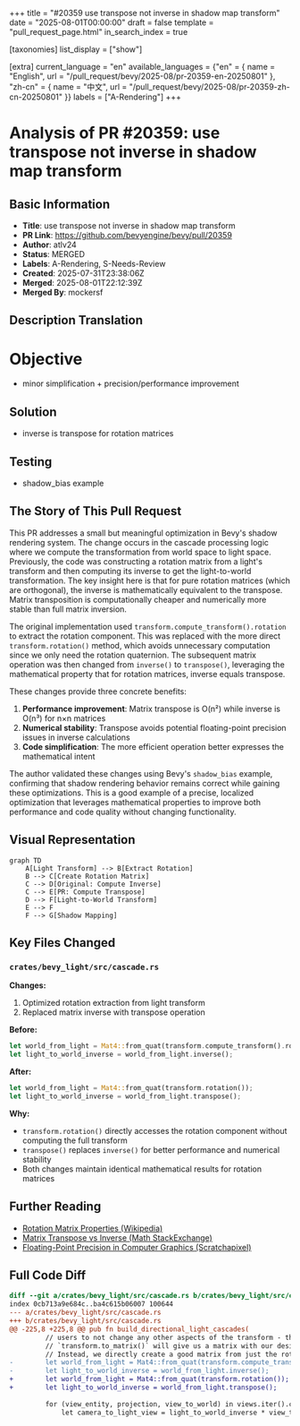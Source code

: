 +++
title = "#20359 use transpose not inverse in shadow map transform"
date = "2025-08-01T00:00:00"
draft = false
template = "pull_request_page.html"
in_search_index = true

[taxonomies]
list_display = ["show"]

[extra]
current_language = "en"
available_languages = {"en" = { name = "English", url = "/pull_request/bevy/2025-08/pr-20359-en-20250801" }, "zh-cn" = { name = "中文", url = "/pull_request/bevy/2025-08/pr-20359-zh-cn-20250801" }}
labels = ["A-Rendering"]
+++

# Analysis of PR #20359: use transpose not inverse in shadow map transform

## Basic Information
- **Title**: use transpose not inverse in shadow map transform
- **PR Link**: https://github.com/bevyengine/bevy/pull/20359
- **Author**: atlv24
- **Status**: MERGED
- **Labels**: A-Rendering, S-Needs-Review
- **Created**: 2025-07-31T23:38:06Z
- **Merged**: 2025-08-01T22:12:39Z
- **Merged By**: mockersf

## Description Translation
# Objective

- minor simplification + precision/performance improvement

## Solution

- inverse is transpose for rotation matrices

## Testing

- shadow_bias example

## The Story of This Pull Request

This PR addresses a small but meaningful optimization in Bevy's shadow rendering system. The change occurs in the cascade processing logic where we compute the transformation from world space to light space. Previously, the code was constructing a rotation matrix from a light's transform and then computing its inverse to get the light-to-world transformation. The key insight here is that for pure rotation matrices (which are orthogonal), the inverse is mathematically equivalent to the transpose. Matrix transposition is computationally cheaper and numerically more stable than full matrix inversion.

The original implementation used `transform.compute_transform().rotation` to extract the rotation component. This was replaced with the more direct `transform.rotation()` method, which avoids unnecessary computation since we only need the rotation quaternion. The subsequent matrix operation was then changed from `inverse()` to `transpose()`, leveraging the mathematical property that for rotation matrices, inverse equals transpose.

These changes provide three concrete benefits:
1. **Performance improvement**: Matrix transpose is O(n²) while inverse is O(n³) for n×n matrices
2. **Numerical stability**: Transpose avoids potential floating-point precision issues in inverse calculations
3. **Code simplification**: The more efficient operation better expresses the mathematical intent

The author validated these changes using Bevy's `shadow_bias` example, confirming that shadow rendering behavior remains correct while gaining these optimizations. This is a good example of a precise, localized optimization that leverages mathematical properties to improve both performance and code quality without changing functionality.

## Visual Representation

```mermaid
graph TD
    A[Light Transform] --> B[Extract Rotation]
    B --> C[Create Rotation Matrix]
    C --> D[Original: Compute Inverse]
    C --> E[PR: Compute Transpose]
    D --> F[Light-to-World Transform]
    E --> F
    F --> G[Shadow Mapping]
```

## Key Files Changed

### `crates/bevy_light/src/cascade.rs`
**Changes:**
1. Optimized rotation extraction from light transform
2. Replaced matrix inverse with transpose operation

**Before:**
```rust
let world_from_light = Mat4::from_quat(transform.compute_transform().rotation);
let light_to_world_inverse = world_from_light.inverse();
```

**After:**
```rust
let world_from_light = Mat4::from_quat(transform.rotation());
let light_to_world_inverse = world_from_light.transpose();
```

**Why:**
- `transform.rotation()` directly accesses the rotation component without computing the full transform
- `transpose()` replaces `inverse()` for better performance and numerical stability
- Both changes maintain identical mathematical results for rotation matrices

## Further Reading
- [Rotation Matrix Properties (Wikipedia)](https://en.wikipedia.org/wiki/Rotation_matrix)
- [Matrix Transpose vs Inverse (Math StackExchange)](https://math.stackexchange.com/questions/1936020/why-is-the-inverse-of-an-orthogonal-matrix-equal-to-its-transpose)
- [Floating-Point Precision in Computer Graphics (Scratchapixel)](https://www.scratchapixel.com/lessons/mathematics-physics-for-computer-graphics/geometry)

## Full Code Diff
```diff
diff --git a/crates/bevy_light/src/cascade.rs b/crates/bevy_light/src/cascade.rs
index 0cb713a9e684c..ba4c615b06007 100644
--- a/crates/bevy_light/src/cascade.rs
+++ b/crates/bevy_light/src/cascade.rs
@@ -225,8 +225,8 @@ pub fn build_directional_light_cascades(
         // users to not change any other aspects of the transform - there's no guarantee
         // `transform.to_matrix()` will give us a matrix with our desired properties.
         // Instead, we directly create a good matrix from just the rotation.
-        let world_from_light = Mat4::from_quat(transform.compute_transform().rotation);
-        let light_to_world_inverse = world_from_light.inverse();
+        let world_from_light = Mat4::from_quat(transform.rotation());
+        let light_to_world_inverse = world_from_light.transpose();
 
         for (view_entity, projection, view_to_world) in views.iter().copied() {
             let camera_to_light_view = light_to_world_inverse * view_to_world;
```